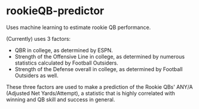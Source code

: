 # rookieQB-predictor
Uses machine learning to estimate rookie QB performance. 

(Currently) uses 3 factors:
* QBR in college, as determined by ESPN.
* Strength of the Offensive Line in college, as determined by numerous statistics calculated by Football Outsiders.
* Strength of the Defense overall in college, as determined by Football Outsiders as well. 

These three factors are used to make a prediction of the Rookie QBs' ANY/A (Adjusted Net Yards/Attempt), a statistic that is highly correlated with winning and QB skill and success in general. 
